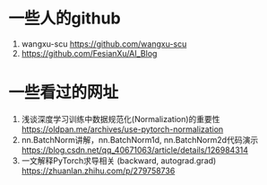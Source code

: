 # 一些人的github
1. wangxu-scu https://github.com/wangxu-scu
2. https://github.com/FesianXu/AI_Blog

# 一些看过的网址
1. 浅谈深度学习训练中数据规范化(Normalization)的重要性 https://oldpan.me/archives/use-pytorch-normalization
2. nn.BatchNorm讲解，nn.BatchNorm1d, nn.BatchNorm2d代码演示 https://blog.csdn.net/qq_40671063/article/details/126984314
3. 一文解释PyTorch求导相关 (backward, autograd.grad) https://zhuanlan.zhihu.com/p/279758736
